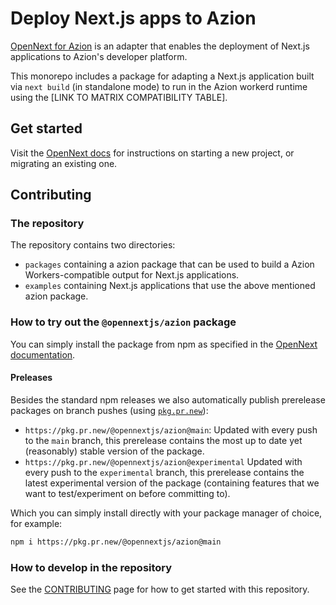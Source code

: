 # Deploy Next.js apps to Azion

[OpenNext for Azion](https://opennext.js.org/azion) is an adapter that enables the deployment of Next.js applications to Azion's developer platform.

This monorepo includes a package for adapting a Next.js application built via `next build` (in standalone mode) to run in the Azion workerd runtime using the [LINK TO MATRIX COMPATIBILITY TABLE].

## Get started

Visit the [OpenNext docs](https://opennext.js.org/azion/get-started) for instructions on starting a new project, or migrating an existing one.

## Contributing

### The repository

The repository contains two directories:

- `packages` containing a azion package that can be used to build a Azion Workers-compatible output for Next.js applications.
- `examples` containing Next.js applications that use the above mentioned azion package.

### How to try out the `@opennextjs/azion` package

You can simply install the package from npm as specified in the [OpenNext documentation](https://opennext.js.org/azion/get-started).

#### Preleases

Besides the standard npm releases we also automatically publish prerelease packages on branch pushes (using [`pkg.pr.new`](https://github.com/stackblitz-labs/pkg.pr.new)):

- `https://pkg.pr.new/@opennextjs/azion@main`:
  Updated with every push to the `main` branch, this prerelease contains the most up to date yet (reasonably) stable version of the package.
- `https://pkg.pr.new/@opennextjs/azion@experimental`
  Updated with every push to the `experimental` branch, this prerelease contains the latest experimental version of the package (containing features that we want to test/experiment on before committing to).

Which you can simply install directly with your package manager of choice, for example:

```bash
npm i https://pkg.pr.new/@opennextjs/azion@main
```

### How to develop in the repository

See the [CONTRIBUTING](./CONTRIBUTING.md) page for how to get started with this repository.
